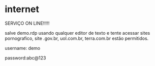 # internet

SERVIÇO ON LINE!!!!! 

salve demo.rdp usando qualquer editor de texto e tente acessar sites pornografico, site .gov.br, uol.com.br, terra.com.br estão permitidos.

username: demo

password:abc@123




 
